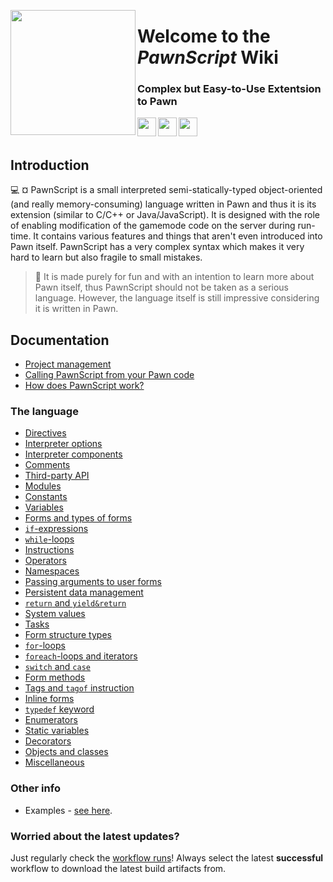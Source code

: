 <p align="left">
  <img height="200" align="left" src="https://cdn.discordapp.com/attachments/1130879376423145522/1134837198336819240/chess-game-piece-clipart-design-illustration-free-png.png">
</p>
<h1 align = "left">Welcome to the <i><b>PawnScript</b></i> Wiki</h1>
<h3 align = "left">
  Complex but Easy-to-Use Extentsion to Pawn
</h3>
<img height="30" align="left" src="https://cdn.discordapp.com/attachments/1130879376423145522/1137382717672136767/BraceTeamProduct.png">
<img height="30" align="left" href="https://sa-mp.com" src="https://cdn.discordapp.com/attachments/1130879376423145522/1134843694487441438/brace_samp.png">
<img height="30" align="left" src="https://cdn.discordapp.com/attachments/1130879376423145522/1137381948529070131/logo-dark-trans.png">

<br></br>

## Introduction
:computer: ¤ PawnScript is a small interpreted semi-statically-typed object-oriented (and really memory-consuming) language written in Pawn and thus it is its extension (similar to C/C++ or Java/JavaScript). It is designed with the role of enabling modification of the gamemode code on the server during run-time. It contains various features and things that aren't even introduced into Pawn itself. PawnScript has a very complex syntax which makes it very hard to learn but also fragile to small mistakes.


> :paperclip: It is made purely for fun and with an intention to learn more about Pawn itself, thus PawnScript should not be taken as a serious language. However, the language itself is still impressive considering it is written in Pawn.

## Documentation

- [Project management](doc/proj.md)
- [Calling PawnScript from your Pawn code](doc/pawn.md)
- [How does PawnScript work?](doc/how.md)

### The language

- [Directives](doc/directives.md)
- [Interpreter options](doc/options.md)
- [Interpreter components](doc/components.md)
- [Comments](doc/comments.md)
- [Third-party API](doc/api.md)
- [Modules](doc/modules.md)
- [Constants](doc/const.md)
- [Variables](doc/vars.md)
- [Forms and types of forms](doc/forms.md)
- [`if`-expressions](doc/if.md)
- [`while`-loops](doc/while.md)
- [Instructions](doc/instruct.md)
- [Operators](doc/oper.md)
- [Namespaces](doc/namespace.md)
- [Passing arguments to user forms](doc/userargs.md)
- [Persistent data management](doc/persistent.md)
- [`return` and `yield&return`](doc/return.md)
- [System values](doc/sysval.md)
- [Tasks](doc/tasks.md)
- [Form structure types](doc/struct.md)
- [`for`-loops](doc/for.md)
- [`foreach`-loops and iterators](doc/foreach.md)
- [`switch` and `case`](doc/switch.md)
- [Form methods](doc/methods.md)
- [Tags and `tagof` instruction](doc/tags.md)
- [Inline forms](doc/inline.md)
- [`typedef` keyword](doc/typedef.md)
- [Enumerators](doc/enum.md)
- [Static variables](doc/static.md)
- [Decorators](doc/decorators.md)
- [Objects and classes](doc/objclass.md)
- [Miscellaneous](doc/misc.md)

### Other info

- Examples - [see here](doc/dpp_example.md).


### Worried about the latest updates?

Just regularly check the [workflow runs](https://github.com/bracetm/pawnscript/actions)! Always select the latest **successful** workflow to download the latest build artifacts from.